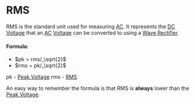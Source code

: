 # RMS
RMS is the standard unit used for measuring [AC](../AC.md). It represents the [DC](../DC.md) [Voltage](../Ohms%20law/Voltage.md) that an [AC](../AC.md) [Voltage](../Ohms%20law/Voltage.md) can be converted to using a [Wave Rectifier](Wave%20Rectifier.md).

#### Formula:
- $pk = rms/_\sqrt{2}$
- $rms = pk/_\sqrt{2}$

$pk$ - [Peak Voltage](Peak%20Voltage.md)
$rms$ - [RMS](RMS.md)

An easy way to remember the formula is that RMS is **always** lower than the [Peak Voltage](Peak%20Voltage.md).
